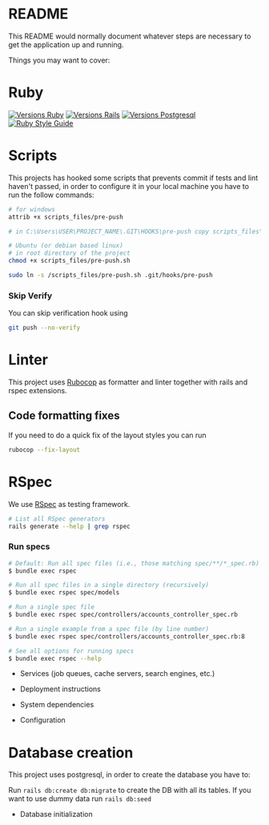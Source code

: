 # README

This README would normally document whatever steps are necessary to get the
application up and running.

Things you may want to cover:

# Ruby
[![Versions Ruby](https://img.shields.io/badge/Ruby-3.3.0-blue)](https://www.ruby-lang.org/en/news/2023/03/30/ruby-3-3-0-released/) [![Versions Rails](https://img.shields.io/badge/Rails-7.1.2-blue)](https://rubygems.org/gems/rails/versions/7.1.2) [![Versions Postgresql](https://img.shields.io/badge/PostgreSQL-9.3-blue)](https://www.postgresql.org/about/news/postgresql-93-released-1481/)
[![Ruby Style Guide](https://img.shields.io/badge/code_style-rubocop-brightgreen.svg)](https://github.com/rubocop/rubocop)

# Scripts

This projects has hooked some scripts that prevents commit if tests and lint haven't passed, in order to configure it in your local machine you have to run the follow commands:

```bash
# for windows
attrib +x scripts_files/pre-push

# in C:\Users\USER\PROJECT_NAME\.GIT\HOOKS\pre-push copy scripts_files\pre-push
```

```bash
# Ubuntu (or debian based linux)
# in root directory of the project
chmod +x scripts_files/pre-push.sh

sudo ln -s /scripts_files/pre-push.sh .git/hooks/pre-push
```

### Skip Verify
You can skip verification hook using 
```bash
git push --no-verify
```

# Linter
This project uses [Rubocop](https://www.rubydoc.info/gems/rubocop) as formatter and linter together with rails and rspec extensions.

## Code formatting fixes
If you need to do a quick fix of the layout styles you can run

```bash
rubocop --fix-layout
```

# RSpec
We use [RSpec](https://github.com/rspec/rspec-rails) as testing framework.

```bash
# List all RSpec generators
rails generate --help | grep rspec
```

### Run specs
```bash
# Default: Run all spec files (i.e., those matching spec/**/*_spec.rb)
$ bundle exec rspec

# Run all spec files in a single directory (recursively)
$ bundle exec rspec spec/models

# Run a single spec file
$ bundle exec rspec spec/controllers/accounts_controller_spec.rb

# Run a single example from a spec file (by line number)
$ bundle exec rspec spec/controllers/accounts_controller_spec.rb:8

# See all options for running specs
$ bundle exec rspec --help
```

* Services (job queues, cache servers, search engines, etc.)

* Deployment instructions


* System dependencies

* Configuration

# Database creation

This project uses postgresql, in order to create the database you have to:

Run `rails db:create db:migrate` to create the DB with all its tables.
If you want to use dummy data run `rails db:seed`

* Database initialization